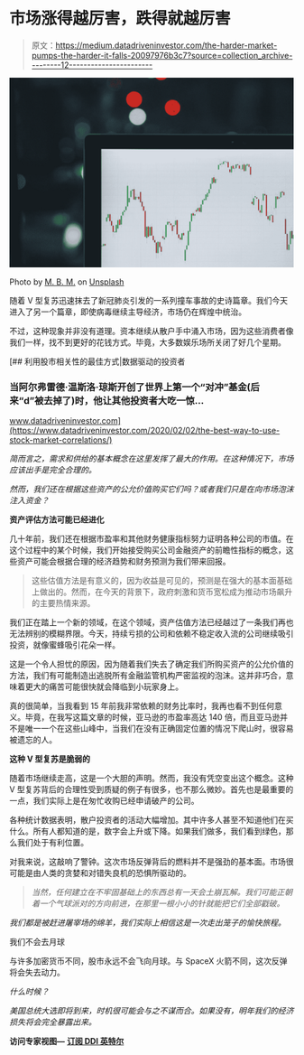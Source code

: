 # 市场涨得越厉害，跌得就越厉害

> 原文：<https://medium.datadriveninvestor.com/the-harder-market-pumps-the-harder-it-falls-20097976b3c7?source=collection_archive---------12----------------------->

![](img/a05ecf2392c38b6fe0c1bded8ea83369.png)

Photo by [M. B. M.](https://unsplash.com/@m_b_m?utm_source=medium&utm_medium=referral) on [Unsplash](https://unsplash.com?utm_source=medium&utm_medium=referral)

随着 V 型复苏迅速抹去了新冠肺炎引发的一系列撞车事故的史诗篇章。我们今天进入了另一个篇章，即使病毒继续主导经济，市场仍在辉煌中统治。

不过，这种现象并非没有道理。资本继续从散户手中涌入市场，因为这些消费者像我们一样，找不到更好的花钱方式。毕竟，大多数娱乐场所关闭了好几个星期。

[](https://www.datadriveninvestor.com/2020/02/02/the-best-way-to-use-stock-market-correlations/) [## 利用股市相关性的最佳方式|数据驱动的投资者

### 当阿尔弗雷德·温斯洛·琼斯开创了世界上第一个“对冲”基金(后来“d”被去掉了)时，他让其他投资者大吃一惊…

www.datadriveninvestor.com](https://www.datadriveninvestor.com/2020/02/02/the-best-way-to-use-stock-market-correlations/) 

*简而言之，需求和供给的基本概念在这里发挥了最大的作用。在这种情况下，市场应该出手是完全合理的。*

*然而，我们还在根据这些资产的公允价值购买它们吗？或者我们只是在向市场泡沫注入资金？*

**资产评估方法可能已经进化**

几十年前，我们还在根据市盈率和其他财务健康指标努力证明各种公司的市值。在这个过程中的某个时候，我们开始接受购买公司金融资产的前瞻性指标的概念，这些资产可能会根据合理的经济趋势和财务预测为我们带来回报。

> 这些估值方法是有意义的，因为收益是可见的，预测是在强大的基本面基础上做出的。然而，在今天的背景下，政府刺激和货币宽松成为推动市场飙升的主要热情来源。

我们正在踏上一个新的领域，在这个领域，资产估值方法已经越过了一条我们再也无法辨别的模糊界限。今天，持续亏损的公司和依赖不稳定收入流的公司继续吸引投资，就像蜜蜂吸引花朵一样。

这是一个令人担忧的原因，因为随着我们失去了确定我们所购买资产的公允价值的方法，我们有可能制造出逃脱所有金融监管机构严密监视的泡沫。这并非巧合，意味着更大的痛苦可能很快就会降临到小玩家身上。

真的很简单，当我看到 15 年前我非常依赖的财务比率时，我再也看不到任何意义。毕竟，在我写这篇文章的时候，亚马逊的市盈率高达 140 倍，而且亚马逊并不是唯一一个在这些山峰中，当我们在没有正确固定位置的情况下爬山时，很容易被遗忘的人。

**这种 V 型复苏是脆弱的**

随着市场继续走高，这是一个大胆的声明。然而，我没有凭空变出这个概念。这种 V 型复苏背后的合理性受到质疑的例子有很多，也不那么微妙。首先也是最重要的一点，我们实际上是在匆忙收购已经申请破产的公司。

各种统计数据表明，散户投资者的活动大幅增加。其中许多人甚至不知道他们在买什么。所有人都知道的是，数字会上升或下降。如果我们做多，我们看到绿色，那么我们处于有利位置。

对我来说，这敲响了警钟。这次市场反弹背后的燃料并不是强劲的基本面。市场很可能是由人类的贪婪和对错失良机的恐惧所驱动的。

> *当然，任何建立在不牢固基础上的东西总有一天会土崩瓦解。我们可能正朝着一个气球派对的方向前进，在那里一根小小的针就能把它们全部戳破。*

*我们都是被赶进屠宰场的绵羊，我们实际上相信这是一次走出笼子的愉快旅程。*

我们不会去月球

与许多加密货币不同，股市永远不会飞向月球。与 SpaceX 火箭不同，这次反弹将会失去动力。

*什么时候？*

*美国总统大选即将到来，时机很可能会与之不谋而合。如果没有，明年我们的经济损失将会完全暴露出来。*

**访问专家视图—** [**订阅 DDI 英特尔**](https://datadriveninvestor.com/ddi-intel)